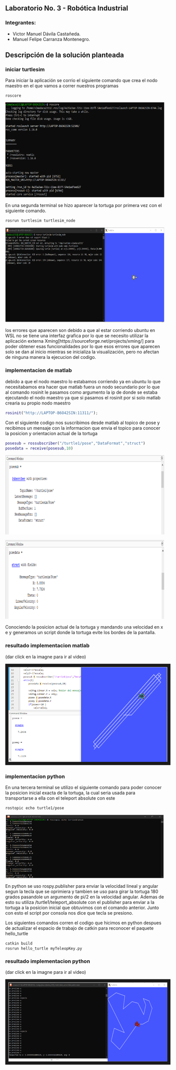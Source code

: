 ## Laboratorio No. 3 - Robótica Industrial
### Integrantes: 
- Victor Manuel Dávila Castañeda.
- Manuel Felipe Carranza Montenegro.
## Descripción de la solución planteada
### iniciar turtlesim
Para iniciar la aplicación se corrio el siguiente comando que crea el nodo maestro en el que vamos a correr nuestros programas

```console
roscore
```

<div>
<p style = 'text-align:center;' align="center">
<img src="https://github.com/victordavila2311/LAB3Robotica_Manuel_Victor/blob/main/imagenes%20lab%203/roscore.png" width="700px" height="300px" >
</p>
</div>

En una segunda terminal se hizo aparecer la tortuga por primera vez con el siguiente comando.

```console
rosrun turtlesim turtlesim_node
```

<div>
<p style = 'text-align:center;' align="center">
<img src="https://github.com/victordavila2311/LAB3Robotica_Manuel_Victor/blob/main/imagenes%20lab%203/rosrun%20tortuga%20quieta.png" width="700px" height="300px" >
</p>
</div>
los errores que aparecen son debido a que al estar corriendo ubuntu en WSL no se tiene una interfaz grafica por lo que se necesito utilizar la aplicación externa Xming[https://sourceforge.net/projects/xming/] para poder obtener esas funcionalidades por lo que esos errores que aparecen solo se dan al inicio mientras se inicializa la visualización, pero no afectan de ninguna manera la ejecucion del codigo.

### implementacion de matlab
debido a que el nodo maestro lo estabamos corriendo ya en ubuntu lo que necesitabamos era hacer que matlab fuera un nodo secundario por lo que al comando rosinit le pasamos como argumento la ip de donde se estaba ejecutando el nodo maestro ya que si pasamos el rosinit por si solo matlab crearia su propio nodo maestro

```matlab
rosinit("http://LAPTOP-B6O42SIN:11311/");
```
Con el siguiente codigo nos suscribimos desde matlab al topico de pose y recibimos un mensaje con la informacion que envia el topico para conocer la posicion y orientacion actual de la tortuga 

```matlab
posesub = rossubscriber("/turtle1/pose","DataFormat","struct")
posedata = receive(posesub,10)
```
<div>
<p style = 'text-align:center;' align="center">
<img src="https://github.com/victordavila2311/LAB3Robotica_Manuel_Victor/blob/main/imagenes%20lab%203/posesub%20matlab.png" width="700px" height="250px" >
</p>
</div>
<div>
<p style = 'text-align:center;' align="center">
<img src="https://github.com/victordavila2311/LAB3Robotica_Manuel_Victor/blob/main/imagenes%20lab%203/posedata%20matlab.png" width="700px" height="250px" >
</p>
</div>
Conociendo la posicion actual de la tortuga y mandando una velocidad en x e y generamos un script donde la tortuga evite los bordes de la pantalla.

### resultado implementacion matlab

(dar click en la imagne para ir al video)

<div>
<p style = 'text-align:center;' align="center">
<a href="https://youtu.be/ZRr0-hAjZsA?si=3l5FAcoUWOSZy4Ye" target="_blank"><img src="https://github.com/victordavila2311/LAB3Robotica_Manuel_Victor/blob/main/imagenes%20lab%203/implementacion%20turtlematlab.png" 
alt="IMAGE ALT TEXT HERE" width="600" height="300" border="10" /></a>
</p>
</div>

### implementacion python
En una tercera terminal se utilizo el siguiente comando para poder conocer la posicion inicial exacta de la tortuga, la cual seria usada para transportarse a ella con el teleport absolute con este

```console
rostopic echo turtle1/pose
```

<div>
<p style = 'text-align:center;' align="center">
<img src="https://github.com/victordavila2311/LAB3Robotica_Manuel_Victor/blob/main/imagenes%20lab%203/rostopic%20echo%20pose.png" width="500px" height="200px" >
</p>
</div>

En python se uso rospy.publisher para enviar la velocidad lineal y angular segun la tecla que se oprimiera y tambien se uso para girar la tortuga 180 grados pasandole un argumento de pi/2 en la velocidad angular. Ademas de esto su utiliza /turtle1/teleport_absolute con el publisher para enviar a la tortuga a la posicion inicial que obtuvimos con el comando anterior. Junto con esto el script por consola nos dice que tecla se presiono.

Los siguientes comandos corren el codigo que hicimos en python despues de actualizar el espacio de trabajo de catkin para reconocer el paquete hello_turtle

```console
catkin build
rosrun hello_turtle myTeleopKey.py
```

### resultado implementacion python

(dar click en la imagne para ir al video)

<div>
<p style = 'text-align:center;' align="center">
<a href="https://youtu.be/ylNC2SfEnII?si=OuKKEfZ8RdTScuvZ" target="_blank"><img src="https://github.com/victordavila2311/LAB3Robotica_Manuel_Victor/blob/main/imagenes%20lab%203/implementacion%20python.png" 
alt="IMAGE ALT TEXT HERE" width="700" height="250" border="10" /></a>
</p>
</div>
